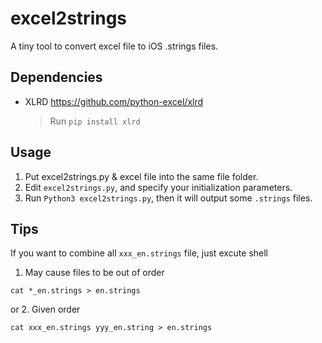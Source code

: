 # excel2strings

A tiny tool to convert excel file to iOS .strings files.

## Dependencies

- XLRD  <https://github.com/python-excel/xlrd>
  
    > Run `pip install xlrd`

## Usage

1. Put excel2strings.py & excel file into the same file folder.
2. Edit `excel2strings.py`, and specify your initialization parameters.
3. Run `Python3 excel2strings.py`, then it will output some `.strings` files.

## Tips

If you want to combine all `xxx_en.strings` file, just excute shell

1. May cause files to be out of order

```shell
cat *_en.strings > en.strings
```
or 2. Given order
 ```
 cat xxx_en.strings yyy_en.string > en.strings
 ```
